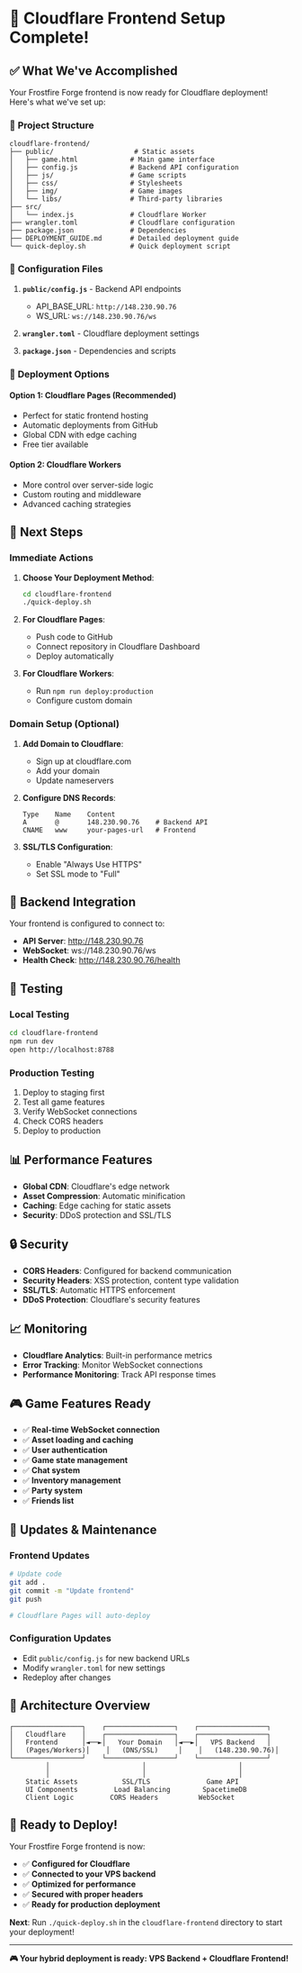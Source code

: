 # 🎉 Cloudflare Frontend Setup Complete!

## ✅ **What We've Accomplished**

Your Frostfire Forge frontend is now ready for Cloudflare deployment! Here's what we've set up:

### 📁 **Project Structure**
```
cloudflare-frontend/
├── public/                    # Static assets
│   ├── game.html             # Main game interface
│   ├── config.js             # Backend API configuration
│   ├── js/                   # Game scripts
│   ├── css/                  # Stylesheets
│   ├── img/                  # Game images
│   └── libs/                 # Third-party libraries
├── src/
│   └── index.js              # Cloudflare Worker
├── wrangler.toml             # Cloudflare configuration
├── package.json              # Dependencies
├── DEPLOYMENT_GUIDE.md       # Detailed deployment guide
└── quick-deploy.sh           # Quick deployment script
```

### 🔧 **Configuration Files**

1. **`public/config.js`** - Backend API endpoints
   - API_BASE_URL: `http://148.230.90.76`
   - WS_URL: `ws://148.230.90.76/ws`

2. **`wrangler.toml`** - Cloudflare deployment settings
3. **`package.json`** - Dependencies and scripts

### 🚀 **Deployment Options**

#### **Option 1: Cloudflare Pages (Recommended)**
- Perfect for static frontend hosting
- Automatic deployments from GitHub
- Global CDN with edge caching
- Free tier available

#### **Option 2: Cloudflare Workers**
- More control over server-side logic
- Custom routing and middleware
- Advanced caching strategies

## 🎯 **Next Steps**

### **Immediate Actions**

1. **Choose Your Deployment Method**:
   ```bash
   cd cloudflare-frontend
   ./quick-deploy.sh
   ```

2. **For Cloudflare Pages**:
   - Push code to GitHub
   - Connect repository in Cloudflare Dashboard
   - Deploy automatically

3. **For Cloudflare Workers**:
   - Run `npm run deploy:production`
   - Configure custom domain

### **Domain Setup (Optional)**

1. **Add Domain to Cloudflare**:
   - Sign up at cloudflare.com
   - Add your domain
   - Update nameservers

2. **Configure DNS Records**:
   ```
   Type    Name    Content
   A       @       148.230.90.76    # Backend API
   CNAME   www     your-pages-url   # Frontend
   ```

3. **SSL/TLS Configuration**:
   - Enable "Always Use HTTPS"
   - Set SSL mode to "Full"

## 🔗 **Backend Integration**

Your frontend is configured to connect to:
- **API Server**: http://148.230.90.76
- **WebSocket**: ws://148.230.90.76/ws
- **Health Check**: http://148.230.90.76/health

## 🧪 **Testing**

### **Local Testing**
```bash
cd cloudflare-frontend
npm run dev
open http://localhost:8788
```

### **Production Testing**
1. Deploy to staging first
2. Test all game features
3. Verify WebSocket connections
4. Check CORS headers
5. Deploy to production

## 📊 **Performance Features**

- **Global CDN**: Cloudflare's edge network
- **Asset Compression**: Automatic minification
- **Caching**: Edge caching for static assets
- **Security**: DDoS protection and SSL/TLS

## 🔒 **Security**

- **CORS Headers**: Configured for backend communication
- **Security Headers**: XSS protection, content type validation
- **SSL/TLS**: Automatic HTTPS enforcement
- **DDoS Protection**: Cloudflare's security features

## 📈 **Monitoring**

- **Cloudflare Analytics**: Built-in performance metrics
- **Error Tracking**: Monitor WebSocket connections
- **Performance Monitoring**: Track API response times

## 🎮 **Game Features Ready**

- ✅ **Real-time WebSocket connection**
- ✅ **Asset loading and caching**
- ✅ **User authentication**
- ✅ **Game state management**
- ✅ **Chat system**
- ✅ **Inventory management**
- ✅ **Party system**
- ✅ **Friends list**

## 🔄 **Updates & Maintenance**

### **Frontend Updates**
```bash
# Update code
git add .
git commit -m "Update frontend"
git push

# Cloudflare Pages will auto-deploy
```

### **Configuration Updates**
- Edit `public/config.js` for new backend URLs
- Modify `wrangler.toml` for new settings
- Redeploy after changes

## 🎯 **Architecture Overview**

```
┌─────────────────┐    ┌─────────────────┐    ┌─────────────────┐
│   Cloudflare    │    ┌─────────────────┐    ┌─────────────────┐
│   Frontend      │◄──►│   Your Domain   │◄──►│   VPS Backend   │
│   (Pages/Workers)│    │   (DNS/SSL)     │    │   (148.230.90.76)│
└─────────────────┘    └─────────────────┘    └─────────────────┘
         │                       │                       │
         │                       │                       │
    Static Assets           SSL/TLS              Game API
    UI Components         Load Balancing        SpacetimeDB
    Client Logic         CORS Headers          WebSocket
```

## 🚀 **Ready to Deploy!**

Your Frostfire Forge frontend is now:
- ✅ **Configured for Cloudflare**
- ✅ **Connected to your VPS backend**
- ✅ **Optimized for performance**
- ✅ **Secured with proper headers**
- ✅ **Ready for production deployment**

**Next**: Run `./quick-deploy.sh` in the `cloudflare-frontend` directory to start your deployment!

---

**🎮 Your hybrid deployment is ready: VPS Backend + Cloudflare Frontend!** 